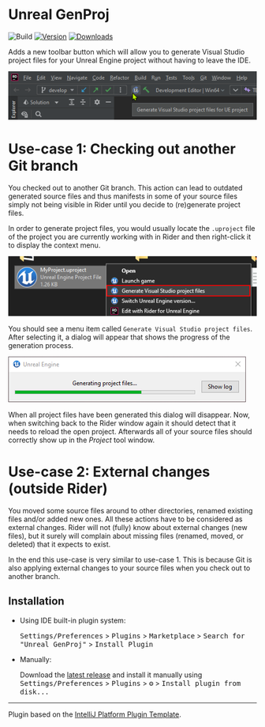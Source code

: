 # Unreal GenProj

![Build](https://github.com/twistedbytes-net/rider-unreal_genproj/workflows/Build/badge.svg)
[![Version](https://img.shields.io/jetbrains/plugin/v/18845.svg)](https://plugins.jetbrains.com/plugin/18845)
[![Downloads](https://img.shields.io/jetbrains/plugin/d/18845.svg)](https://plugins.jetbrains.com/plugin/18845)

<!-- Plugin description -->

Adds a new toolbar button which will allow you to generate Visual Studio project files for your Unreal Engine project without having to leave the IDE.

![New toolbar button](https://github.com/twistedbytes-net/rider-unreal_genproj/raw/master/docs/preview-toolbar-button.png)

# Use-case 1: Checking out another Git branch

You checked out to another Git branch. This action can lead to outdated generated source files and thus manifests in some of your source files simply not being visible in Rider until you decide to (re)generate project files.

In order to generate project files, you would usually locate the `.uproject` file of the project you are currently working with in Rider and then right-click it to display the context menu.

![Context Menu: Generate Visual Studio project files](https://github.com/twistedbytes-net/rider-unreal_genproj/raw/master/docs/generate-project-files-context-menu.png)

You should see a menu item called `Generate Visual Studio project files`. After selecting it, a dialog will appear that shows the progress of the generation process.

![Dialog: Generate Visual Studio project files](https://github.com/twistedbytes-net/rider-unreal_genproj/raw/master/docs/generate-project-files-dialog.png)

When all project files have been generated this dialog will disappear. Now, when switching back to the Rider window again it should detect that it needs to reload the open project. Afterwards all of your source files should correctly show up in the *Project* tool window.    

# Use-case 2: External changes (outside Rider)

You moved some source files around to other directories, renamed existing files and/or added new ones. All these actions have to be considered as external changes. Rider will not (fully) know about external changes (new files), but it surely will complain about missing files (renamed, moved, or deleted) that it expects to exist.

In the end this use-case is very similar to use-case 1. This is because Git is also applying external changes to your source files when you check out to another branch.

<!-- Plugin description end -->

## Installation

- Using IDE built-in plugin system:
  
  <kbd>Settings/Preferences</kbd> > <kbd>Plugins</kbd> > <kbd>Marketplace</kbd> > <kbd>Search for "Unreal GenProj"</kbd> >
  <kbd>Install Plugin</kbd>
  
- Manually:

  Download the [latest release](https://github.com/twistedbytes-net/rider-unreal_genproj/releases/latest) and install it manually using
  <kbd>Settings/Preferences</kbd> > <kbd>Plugins</kbd> > <kbd>⚙️</kbd> > <kbd>Install plugin from disk...</kbd>


---
Plugin based on the [IntelliJ Platform Plugin Template][template].

[template]: https://github.com/JetBrains/intellij-platform-plugin-template
